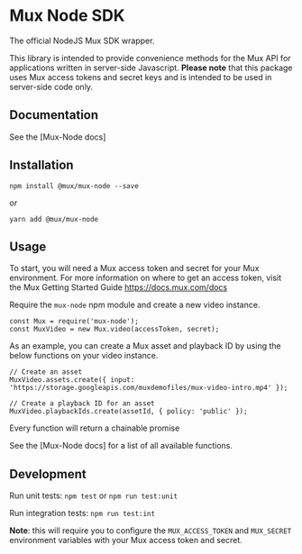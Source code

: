 # Mux Node SDK

The official NodeJS Mux SDK wrapper.

This library is intended to provide convenience methods for the Mux API for applications written in server-side Javascript.
__Please note__ that this package uses Mux access tokens and secret keys and is intended to be used in server-side code only.

## Documentation

See the [Mux-Node docs]

## Installation
```
npm install @mux/mux-node --save
```
or
```
yarn add @mux/mux-node
```

## Usage
To start, you will need a Mux access token and secret for your Mux environment. For more information on where to get
an access token, visit the Mux Getting Started Guide https://docs.mux.com/docs

Require the `mux-node` npm module and create a new video instance.
```
const Mux = require('mux-node');
const MuxVideo = new Mux.video(accessToken, secret);
```
As an example, you can create a Mux asset and playback ID by using the below functions on your video instance.
```
// Create an asset
MuxVideo.assets.create({ input: 'https://storage.googleapis.com/muxdemofiles/mux-video-intro.mp4' });
```

```
// Create a playback ID for an asset
MuxVideo.playbackIds.create(assetId, { policy: 'public' });
```

Every function will return a chainable promise

See the [Mux-Node docs] for a list of all available functions.

## Development

Run unit tests: `npm test` or `npm run test:unit`

Run integration tests: `npm run test:int`

__Note__: this will require you to configure the `MUX_ACCESS_TOKEN` and `MUX_SECRET` environment variables with your Mux access token and secret.



